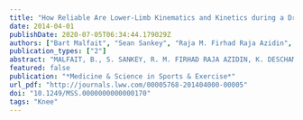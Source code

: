 ```yaml
---
title: "How Reliable Are Lower-Limb Kinematics and Kinetics during a Drop Vertical Jump?:"
date: 2014-04-01
publishDate: 2020-07-05T06:34:44.179029Z
authors: ["Bart Malfait", "Sean Sankey", "Raja M. Firhad Raja Azidin", "Kevin Deschamps", "Jos Vanrenterghem", "Mark A. Robinson", "Filip Staes", "Sabine Verschueren"]
publication_types: ["2"]
abstract: "MALFAIT, B., S. SANKEY, R. M. FIRHAD RAJA AZIDIN, K. DESCHAMPS, J. VANRENTERGHEM, M. A. ROBINSON, F. STAES, and S. VERSCHUEREN. How Reliable Are Lower-Limb Kinematics and Kinetics during a Drop Vertical Jump? Med. Sci. Sports Exerc., Vol. 46, No. 4, pp. 678–685, 2014. Purpose: As drop vertical jumps (DVJ) are widely used as a screening task, the assessment of the reliability of lower-limb biomechanical parameters during DVJ is important. The aim of this study was to assess the reliability of the kinematic and kinetic peak values as well as of the waveforms for lower-limb parameters obtained with the Liverpool John Moores University biomechanical model (LJMU model) during performance of DVJ. Methods: The reliability was analyzed by calculating the intertrial (o¸trial), intersession (o¸sess), and intertherapist (o¸ther) errors of hip and knee joint parameters in a repeated-measures design including two therapists and a total of six sessions. Results: The results showed o¸trial that ranged from 1.1- to 3.5- for all peak kinematic parameters and from 3.6 to 12.9 NIm for all peak kinetic parameters. The o¸sess of the peak values ranged from 1.9- to 5.7- for all angles and from 5.4 to 19.8 NIm for the hip and knee joint moments in all planes. The o¸ther of the peak values ranged from 2.7- to 6.4- for all angles and from 5.8 to 22.4 NIm for all moments. Most of the kinematic and kinetic peak parameters had o¸ther-trial e 2.0- and 4.3 NIm, respectively, suggesting a small extrinsic variability. Furthermore, the entire waveforms also showed a rather high o¸trial relative to other types of variability. Conclusions: The present findings indicated that DVJ kinetics and kinematics show small extrinsic variability. The reported errors are useful for clinical interpretation processes of DVJ performance as screening task for injury risk and rehabilitation outcome taking into consideration the different types of measurement error over time."
featured: false
publication: "*Medicine & Science in Sports & Exercise*"
url_pdf: "http://journals.lww.com/00005768-201404000-00005"
doi: "10.1249/MSS.0000000000000170"
tags: "Knee"
---
```

